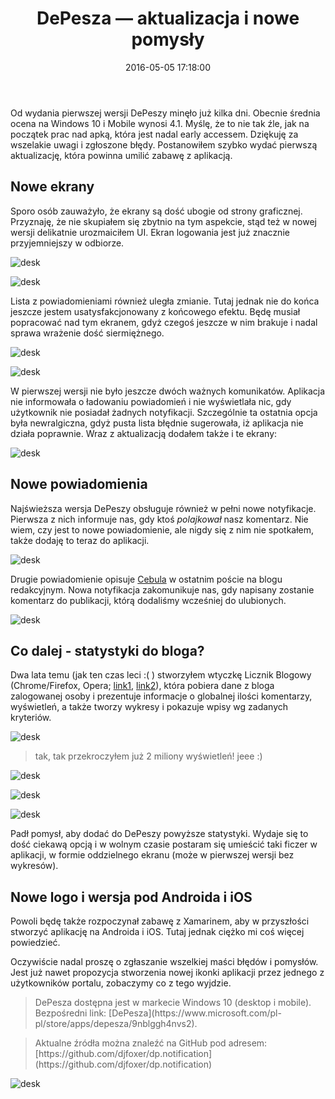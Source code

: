 ﻿---
layout:     post
title:      DePesza — aktualizacja i nowe pomysły
date:       2016-05-05 17:18:00
summary:    Od wydania pierwszej wersji DePeszy minęło już kilka dni. Obecnie średnia ocena na Windows 10 i Mobile wynosi 4.1. Myślę, że to nie tak źle, jak na początek prac nad apką, która jest nadal early accessem. Dziękuję za wszelakie uwagi i zgłoszone błędy. Postanowiłem szybko wydać pierwszą aktualizację,...
categories: windows programowanie urządzenia mobilne
---



Od wydania pierwszej wersji DePeszy minęło już kilka dni. Obecnie średnia ocena na Windows 10 i Mobile wynosi 4.1. Myślę, że to nie tak źle, jak na początek prac nad apką, która jest nadal early accessem. Dziękuję za wszelakie uwagi i zgłoszone błędy. Postanowiłem szybko wydać pierwszą aktualizację, która powinna umilić zabawę z aplikacją.




## Nowe ekrany

 


Sporo osób zauważyło, że ekrany są dość ubogie od strony graficznej. Przyznaję, że nie skupiałem się zbytnio na tym aspekcie, stąd też w nowej wersji delikatnie urozmaiciłem UI. Ekran logowania jest już znacznie przyjemniejszy w odbiorze. 



![desk](https://raw.githubusercontent.com/djfoxer/djfoxer.github.io/master/_img/2016-5-5-_43_/g_-_608x405_-_-_72802x20160504002600_2.PNG)




![desk](https://raw.githubusercontent.com/djfoxer/djfoxer.github.io/master/_img/2016-5-5-_43_/g_-_608x405_-_-_72802x20160504002558_0.png)




Lista z powiadomieniami również uległa zmianie. Tutaj jednak nie do końca jeszcze jestem usatysfakcjonowany z końcowego efektu. Będę musiał popracować nad tym ekranem, gdyż czegoś jeszcze w nim brakuje i nadal sprawa wrażenie dość siermiężnego. 



![desk](https://raw.githubusercontent.com/djfoxer/djfoxer.github.io/master/_img/2016-5-5-_43_/g_-_608x405_-_-_72802x20160504002600_1.PNG)




![desk](https://raw.githubusercontent.com/djfoxer/djfoxer.github.io/master/_img/2016-5-5-_43_/g_-_608x405_-_-_72802x20160504002600_0.png)



W pierwszej wersji nie było jeszcze dwóch ważnych komunikatów. Aplikacja nie informowała o ładowaniu powiadomień i nie wyświetlała nic, gdy użytkownik nie posiadał żadnych notyfikacji. Szczególnie ta ostatnia opcja była newralgiczna, gdyż pusta lista błędnie sugerowała, iż aplikacja nie działa poprawnie. Wraz z aktualizacją dodałem także i te ekrany:



![desk](https://raw.githubusercontent.com/djfoxer/djfoxer.github.io/master/_img/2016-5-5-_43_/g_-_608x405_-_-_72802x20160504003804_0.png)






## Nowe powiadomienia



Najświeższa wersja DePeszy obsługuje również w pełni nowe notyfikacje. Pierwsza z nich informuje nas, gdy ktoś  *polajkował*  nasz komentarz. Nie wiem, czy jest to nowe powiadomienie, ale nigdy się z nim nie spotkałem, także dodaję to teraz do aplikacji.



![desk](https://raw.githubusercontent.com/djfoxer/djfoxer.github.io/master/_img/2016-5-5-_43_/g_-_608x405_-_-_72802x20160505150604_1.PNG)



Drugie powiadomienie opisuje [Cebula](http://www.dobreprogramy.pl/Cebula/Kilka-slow-z-deweloperskiego-podworka,72605.html) w ostatnim poście na blogu redakcyjnym. Nowa notyfikacja zakomunikuje nas, gdy napisany zostanie komentarz do publikacji, którą dodaliśmy wcześniej do ulubionych. 



![desk](https://raw.githubusercontent.com/djfoxer/djfoxer.github.io/master/_img/2016-5-5-_43_/g_-_608x405_-_-_72802x20160505150604_0.PNG)





## Co dalej - statystyki do bloga?


Dwa lata temu (jak ten czas leci :( ) stworzyłem wtyczkę  Licznik Blogowy (Chrome/Firefox, Opera; [link1](http://www.dobreprogramy.pl/djfoxer/Licznik-Blogowy-wtyczka-do-ChromeOperyFirefoxa-dla-kazdego-Blogera-portalu-aktualizacja-08.04.14-nowe-funkcjonalnosci-0.6,51846.html), [link2](http://www.dobreprogramy.pl/djfoxer/Licznik-Blogowy-wersja-0.6-czyli-wlasne-statystyki-i-wykresy-tuz-pod-reka,53496.html)), która pobiera dane z bloga zalogowanej osoby i prezentuje informacje o globalnej ilości komentarzy, wyświetleń, a także tworzy wykresy i pokazuje wpisy wg zadanych kryteriów.



![desk](https://raw.githubusercontent.com/djfoxer/djfoxer.github.io/master/_img/2016-5-5-_43_/g_-_608x405_-_-_72802x20160504012035_0.PNG)



<blockquote>
<p>tak, tak przekroczyłem już 2 miliony wyświetleń! jeee :) </p>
</blockquote>



![desk](https://raw.githubusercontent.com/djfoxer/djfoxer.github.io/master/_img/2016-5-5-_43_/g_-_608x405_-_-_72802x20160504010628_0.png)




![desk](https://raw.githubusercontent.com/djfoxer/djfoxer.github.io/master/_img/2016-5-5-_43_/g_-_608x405_-_-_72802x20160504010628_1.png)




![desk](https://raw.githubusercontent.com/djfoxer/djfoxer.github.io/master/_img/2016-5-5-_43_/g_-_608x405_-_-_72802x20160504010628_2.png)




Padł pomysł, aby dodać do DePeszy powyższe statystyki. Wydaje się to dość ciekawą opcją i w wolnym czasie postaram się umieścić taki ficzer w aplikacji, w formie oddzielnego ekranu (może w pierwszej wersji bez wykresów).



## Nowe logo i wersja pod Androida i iOS



Powoli będę także rozpoczynał zabawę z Xamarinem, aby w przyszłości stworzyć aplikację na Androida i iOS. Tutaj jednak ciężko mi coś więcej powiedzieć.

Oczywiście nadal proszę o zgłaszanie wszelkiej maści błędów i pomysłów. Jest już nawet propozycja stworzenia nowej ikonki aplikacji przez jednego z użytkowników portalu,  zobaczymy co z tego wyjdzie.

<blockquote>
<p>DePesza dostępna jest w markecie Windows 10 (desktop i mobile). Bezpośredni link: [DePesza](https://www.microsoft.com/pl-pl/store/apps/depesza/9nblggh4nvs2).</p>
</blockquote>

<blockquote>
<p>Aktualne źródła można znaleźć na GitHub pod adresem:
[https://github.com/djfoxer/dp.notification](https://github.com/djfoxer/dp.notification)</p>
</blockquote>


![desk](https://raw.githubusercontent.com/djfoxer/djfoxer.github.io/master/_img/2016-5-5-_43_/g_-_608x405_-_-_72802x20160504002610_0.png)

